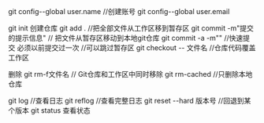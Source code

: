 

git config--global user.name //创建账号
git config--global user.email

git init  创建仓库
git add .              //把全部文件从工作区移到暂存区
git commit -m"提交的提示信息" // 把文件从暂存区移动到本地git仓库
git commit -a -m""           //快速提交 必须以前提交过一次 //可以跳过暂存区
git checkout  -- 文件名         //仓库代码覆盖工作区

删除
git rm-f文件名      // Git仓库和工作区中同时移除
git rm-cached     //只删除本地仓库

git log       //查看日志
git reflog  //查看完整日志
git reset --hard 版本号 //回退到某个版本
git status 查看状态